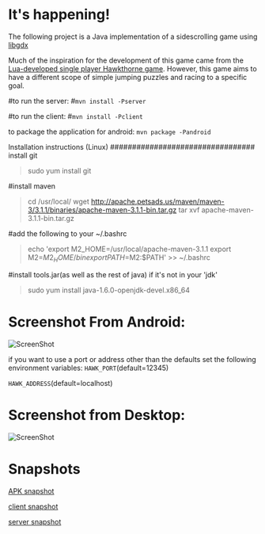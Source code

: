 It's happening!
==========

The following project is a Java implementation of a sidescrolling game using [libgdx](http://libgdx.badlogicgames.com/)

Much of the inspiration for the development of this game came from the [Lua-developed single player Hawkthorne game](https://github.com/hawkthorne/hawkthorne-journey). However, this game aims to have a different scope of simple jumping puzzles and racing to a specific goal.

#to run the server:
#`mvn install -Pserver`

#to run the client:
#`mvn install -Pclient`

to package the application for android:
`mvn package -Pandroid`


Installation instructions (Linux)
#################################
install git
> sudo yum install git

#install maven
> cd /usr/local/
> wget http://apache.petsads.us/maven/maven-3/3.1.1/binaries/apache-maven-3.1.1-bin.tar.gz
> tar xvf apache-maven-3.1.1-bin.tar.gz

#add the following to your ~/.bashrc
> echo 'export M2_HOME=/usr/local/apache-maven-3.1.1
> export M2=$M2_HOME/bin
> export PATH=$M2:$PATH' >> ~/.bashrc

#install tools.jar(as well as the rest of java) if it's not in your 'jdk'
> sudo yum install java-1.6.0-openjdk-devel.x86_64

Screenshot From Android:
=========================
![ScreenShot](https://dl.dropboxusercontent.com/u/13978314/hawkthorne/clientServerSnapshots/resizedAndroid.png)

if you want to use a port or address other than the defaults set the following environment variables:
`HAWK_PORT`(default=12345)

`HAWK_ADDRESS`(default=localhost)


Screenshot from Desktop:
========================
![ScreenShot](https://dl.dropboxusercontent.com/u/13978314/hawkthorne/clientServerSnapshots/multi.png)


Snapshots
=========
[APK snapshot](https://dl.dropboxusercontent.com/u/13978314/hawkthorne/clientServerSnapshots/hawkthorneservices-android.apk)

[client snapshot](https://dl.dropboxusercontent.com/u/13978314/hawkthorne/clientServerSnapshots/hawkthorneservices-client-1.0.0-SNAPSHOT-jar-with-dependencies.jar)

[server snapshot](https://dl.dropboxusercontent.com/u/13978314/hawkthorne/clientServerSnapshots/hawkthorneservices-server-1.0.0-SNAPSHOT-jar-with-dependencies.jar)
